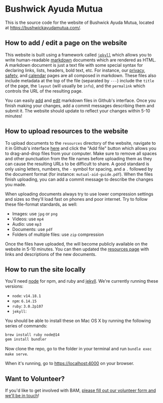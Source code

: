 # Bushwick Ayuda Mutua

This is the source code for the website of Bushwick Ayuda Mutua, located at https://bushwickayudamutua.com/.

## How to add / edit a page on the website

This website is built using a framework called [`jekyll`](https://jekyllrb.com/) which allows you to write human-readable [markdown](https://www.markdownguide.org/cheat-sheet/) documents which are rendered as HTML. A markdown document is just a text file with some special syntax for declaring links, lists, headers, bold text, etc. For instance, our [privacy](privacy.md), [safety](safety.md), and [calendar](calendar.md) pages are all composed in markdown. These files also include metadata at the top of the file (separated by `---`) include the `title` of the page, the `layout` (will usually be `info`), and the `permalink` which controls the URL of the resulting page.

You can easily [add](https://docs.github.com/en/repositories/working-with-files/managing-files/adding-a-file-to-a-repository) and [edit](https://docs.github.com/en/repositories/working-with-files/managing-files/editing-files) markdown files in Github's interface. Once
you finish making your changes, add a commit messages describing them and submit it. The website should update to reflect your changes within 5-10 minutes!
## How to upload resources to the website

To upload documents to the `resources` directory of the website, navigate to it in Github's interface [here](/resources) and click the "Add file" button which allows you to drag-and-drop files from your computer. Make sure to remove all spaces and other punctuation from the file names before uploading them as they can cause the resulting URLs to be difficult to share. A good standard is only using letters, numbers, the `-` symbol for spacing, and a `.` followed by the document format (for instance: `mutual-aid-guide.pdf`). When the files finish uploading, you can add a commit message to describe the changes you made.

When uploading documents always try to use lower compression settings and sizes so they'll load fast on phones and poor internet. Try to follow these file-format standards, as well:
- Images: use `jpg` or `png` 
- Videos: use `mp4`
- Audio: use `mp3`
- Documents: use `pdf`
- Folders of multiple files: use `zip` compression

Once the files have uploaded, the will become publicly available on the website in 5-10 minutes. You can then updated the [resources page](/resources/index.md) with links and descriptions of the new documents.

## How to run the site locally

You'll need [node](https://nodejs.org/en/download/) for npm, and ruby and [jekyll](https://jekyllrb.com/docs/installation/macos/). We're currently running these versions:
- `node`: `v14.18.1`
- `npm`: `6.14.15`
- `ruby`: `3.0.2p107`
- `jekyll`: 

You should be able to install these on Mac OS X by running the following series of commands:

```bash
brew install ruby node@14
gem install bundler
```

Now clone the repo, go to the folder in your terminal and run `bundle exec make serve`.

When it's running, go to [https://localhost:4000](https://localhost:4000) on your browser.

## Want to Volunteer?

If you'd like to get involved with BAM, [please fill out our volunteer form and we'll be in touch](https://bushwickayudamutua.com/volunteer/)!
